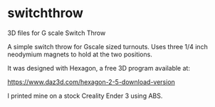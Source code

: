 # switchthrow
3D files for G scale Switch Throw

A simple switch throw for Gscale sized turnouts.  Uses three 1/4 inch neodymium magnets to hold at the two positions.

It was designed with Hexagon, a free 3D program available at:

https://www.daz3d.com/hexagon-2-5-download-version

I printed mine on a stock Creality Ender 3 using ABS.



